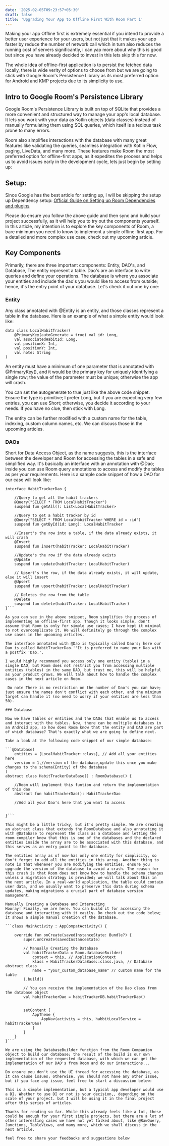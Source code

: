 ```yaml
---
date: '2025-02-05T09:23:57+05:30' 
draft: false
title: 'Upgrading Your App to Offline First With Room Part 1'
---
```

 
Making your app Offline first is extremely essential if you intend to provide a better user experience for your users, but not just that it makes your app faster by reduce the number of network call which in turn also reduces the running cost of servers significantly, i can yap more about why this is good but since you have already decided to invest in this lets skip this for now.

The whole idea of offline-first application is to persist the fetched data locally, there is wide verity of options to choose from but we are going to stick with Google Room's Persistence Library as its most preferred option for Android and KMP projects due to its simplicity to use.

## Intro to Google Room's Persistence Library

 Google Room's Persistence Library is built on top of SQLite that provides a more convenient and structured way to manage your app's local database. It lets you work with your data as Kotlin objects (data classes) instead of manually formulating them using SQL queries, which itself is a tedious task prone to many errors. 
 
 Room also simplifies interactions with the database with many great features like validating the queries, seamless integration with Kotlin Flow, paging, LiveData, and many more. These features make Room the most preferred option for offline-first apps, as it expedites the process and helps us to avoid issues early in the development cycle, lets just begin by setting up:

## Setup:

Since Google has the best article for setting up, I will be skipping the setup up
Dependency setup: [Official Guide on Setting up Room Dependencies and plugins](https://developer.android.com/jetpack/androidx/releases/room)

Please do ensure you follow the above guide and then sync and build your project successfully, as it will help you to try out the components yourself. In this article, my intention is to explore the key components of Room, a bare minimum you need to know to implement a simple offline-first app. For a detailed and more complex use case, check out my upcoming article.

## Key Components

Primarily, there are three important components: Entity, DAO's, and Database, The entity represent a table. Dao's are an interface to write queries and define your operations. The database is where you associate your entities and include the dao's you would like to access from outside; hence, it's the entry point of your database. Let's check it out one by one:

### Entity

Any class annotated with @Entity is an entity, and those classes represent a table in the database. Here is an example of what a simple entity would look like:

```@Entity
data class LocalHabitTracker(
    @PrimaryKey(autoGenerate = true) val id: Long,
    val associatedHabitId: Long,
    val positionX: Int,
    val positionY: Int,
    val note: String
)
```

An entity must have a minimum of one parameter that is annotated with @PrimaryKey(), and it would be the primary key for uniquely identifying a single row; the value of the parameter must be unique; otherwise the app will crash.

You can set the autogenerate to true just like the above code snippet. Ensure the type is primitive; I prefer Long, but if you are expecting very few entries, you can use Short; otherwise, you decide it according to your needs. If you have no clue, then stick with Long.

The entity can be further modified with a custom name for the table, indexing, custom column names, etc. We can discuss those in the upcoming articles.

### DAOs

Short for Data Access Object, as the name suggests, this is the interface between the developer and Room for accessing the tables in a safe and simplified way. It's basically an interface with an annotation with @Dao; inside you can use Room query annotations to access and modify the tables as per your requirements. Here is a sample code snippet of how a DAO for our case will look like:

```@Dao
interface HabitTrackerDao {

    //Query to get all the habit trackers
    @Query("SELECT * FROM LocalHabitTracker")
    suspend fun getAll(): List<LocalHabitTracker>

    //Query to get a habit tracker by id
    @Query("SELECT * FROM LocalHabitTracker WHERE id = :id")
    suspend fun getById(id: Long): LocalHabitTracker

    //Insert's the row into a table, if the data already exists, it will crash
    @Insert
    suspend fun insert(habitTracker: LocalHabitTracker)

    //Update's the row if the data already exists
    @Update
    suspend fun update(habitTracker: LocalHabitTracker)

    // Upsert's the row, if the data already exists, it will update, else it will insert
    @Upsert
    suspend fun upsert(habitTracker: LocalHabitTracker)

    // Deletes the row from the table
    @Delete
    suspend fun delete(habitTracker: LocalHabitTracker)
}```

As you can see in the above snippet, Room simplifies the process of implementing an offline-first app. Though it looks simple, don't assume that Room is only for simple use cases; I have kept it minimal to not overcomplicate it. We will definitely go through the complex use cases in the upcoming articles.

The interface annotated with @Dao is typically called Dao's; here our Dao is called HabitTrackerDao.''It is preferred to name your Dao with a postfix 'Dao.'.

I would highly recommend you access only one entity (table) in a single DAO, but Room does not restrict you from accessing multiple entities (tables) in the same DAO, but trust me, this will be helpful as your product grows. We will talk about how to handle the complex cases in the next article on Room.

 Do note There is no restriction on the number of Dao's you can have; just ensure the names don't conflict with each other, and the minimum target can handle it (no need to worry if your entities are less than 50).

### Database

Now we have tables or entities and the DAOs that enable us to access and interact with the tables. Now, there can be multiple databases in an Android app, so how does Room know that the entity and DAO are part of which database? That's exactly what we are going to define next.

Take a look at the following code snippet of our simple database:

```@Database(
    entities = [LocalHabitTracker::class], // Add all your entities here
    version = 1,//version of the database,update this once you make changes to the schema(Entity) of the database
)
abstract class HabitTrackerDataBase() : RoomDatabase() {

    //Room will implement this funtion and return the implementation of this dao
    abstract fun habitTrackerDao(): HabitTrackerDao
   
    //Add all your Dao's here that you want to access

    
}```

This might be a little tricky, but it's pretty simple. We are creating an abstract class that extends the RoomDatabase and also annotating it with @Database to represent the class as a database and letting the room compiler know that this is one of the databases and the declared entities inside the array are to be associated with this database, and this serves as an entry point to the database.

The entities array as of now has only one entity for simplicity, so don't forget to add all the entities in this array. Another thing to note is that whenever you are modifying the entities, ensure you upgrade the version of the database to avoid a crash. The reason for this crash is that Room does not know how to handle the schema changes unless a migration strategy is provided; we will talk about this in the next article. In a real-world application, the table could contain user data, and we usually want to preserve this data during schema updates, making migrations a crucial part of database version management.

Manually Creating a Database and Interacting
Hooray! Finally, we are here. You can build it for accessing the database and interacting with it easily. Do check out the code below; it shows a simple manual creation of the database. 

```class MainActivity : AppCompatActivity() {

    override fun onCreate(savedInstanceState: Bundle?) {
        super.onCreate(savedInstanceState)

        // Manually Creating the Database
        val habitTrackerData = Room.databaseBuilder(
            context = this, // ApplicationContext
            klass = HabitTrackerDataBase::class.java, // Database abstract class
            name = "your_custom_database_name" // custom name for the table
        ).build() 
        
        // You can receive the implementation of the Dao class from the database object
        val habitTrackerDao = habitTrackerDB.habitTrackerDao()
        
       
        setContent {
            AppTheme {
                AppNav(activity = this, habbitLocalService = habitTrackerDao)
            }
        }
    }
}```

We are using the DatabaseBuilder function from the Room Companion object to build our database; the result of the build is our own implementation of the requested database, with which we can get the implementation of our DAO's from Room and do our interactions... 

Do ensure you don't use the UI thread for accessing the database, as it can cause issues; otherwise, you should not have any other issue, but if you face any issue, feel free to start a discussion below:

This is a simple implementation, but a typical app developer would use a DI. Whether to use DI or not is your decision,, depending on the scale of your project. but I will be using it in the final project after this series of articles.

Thanks for reading so far. While this already feels like a lot, these could be enough for your first simple projects, but there are a lot of other interesting cases we have not yet talked about, like @RawQuery, Junctions, TableViews, and many more, which we shall discuss in the next article.

feel free to share your feedbacks and suggestions below